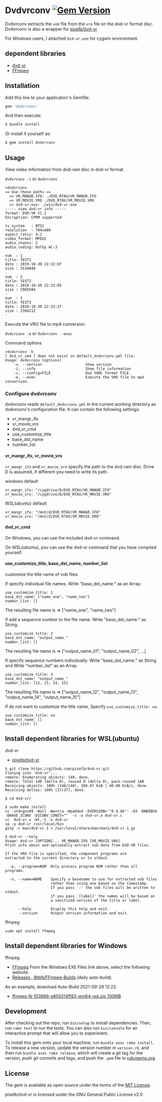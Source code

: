 # Dvdvrconv [![Gem Version](https://badge.fury.io/rb/dvdvrconv.svg)](https://badge.fury.io/rb/dvdvrconv)

  
Dvdvrconv extracts the `vob` file from the `vro` file on the dvd-vr format disc.
Dvdvrconv is also a wrapper for [pixelb/dvd-vr](https://github.com/pixelb/dvd-vr/).

For Windows users, I attached `dvd-vr.exe` for cygwin environment.

## dependent libraries

*  [dvd-vr](https://github.com/pixelb/dvd-vr/)
*  [FFmpeg](https://www.ffmpeg.org/)

## Installation

Add this line to your application's Gemfile:

```ruby
gem 'dvdvrconv'
```

And then execute:
```ruby
$ bundle install
```
Or install it yourself as:
```ruby
$ gem install dvdvrconv
```


## Usage

View video information from dvd-ram disc in dvd-vr format.

`dvdvrconv -i` or `dvdvrconv`
```
>dvdvrconv
== Use these paths ==
  => VR_MANGR.IFO: ./DVD_RTAV/VR_MANGR.IFO
  => VR_MOVIE.VRO ./DVD_RTAV/VR_MOVIE.VRO
  => dvd-vr.exe: ./win/dvd-vr.exe
----- view dvd-vr info -----
format: DVD-VR V1.1
Encryption: CPRM supported

tv_system   : NTSC
resolution  : 704x480
aspect_ratio: 4:3
video_format: MPEG2
audio_channs: 2
audio_coding: Dolby AC-3

num  : 1
title: TEST1
date : 2019-10-30 22:32:07
size : 3534848
-
num  : 2
title: TEST2
date : 2019-10-30 22:33:05
size : 2965504
-
num  : 3
title: TEST3
date : 2019-10-30 22:33:37
size : 2394112
-
```

Execute the VRO file to mp4 conversion.

`dvdvrconv -e` or `dvdvrconv --exec`

Command options
```
>dvdvrconv -h
[ dvd_vr_cmd ] does not exist in default_dvdvrconv.yml file.
Usage: dvdvrconv [options]
    -v, --version                    Show version
    -i, --info                       Show file information
    -c, --config=FILE                Use YAML format FILE.
    -e, --exec                       Execute the VRO file to mp4 conversion.
```

### Configure dvdvrconv

dvdvrconv reads `default_dvdvrconv.yml` in the current working directory as dvdvrconv's configuration file. It can contain the following settings:

*  vr_mangr_ifo
*  vr_movie_vro
*  dvd_vr_cmd
*  use_customize_title
*  base_dst_name
*  number_list

#### vr_mangr_ifo, vr_movie_vro

`vr_mangr_ifo` and `vr_movie_vro` specify the path to the dvd-ram disc.
Drive D is assumed, if different you need to write its path.

windows default
```
vr_mangr_ifo: "/cygdrive/D/DVD_RTAV/VR_MANGR.IFO"
vr_movie_vro: "/cygdrive/D/DVD_RTAV/VR_MOVIE.VRO"
```

WSL(ubuntu) default
```
vr_mangr_ifo: "/mnt/d/DVD_RTAV/VR_MANGR.IFO"
vr_movie_vro: "/mnt/d/DVD_RTAV/VR_MOVIE.VRO"
```

#### dvd_vr_cmd

On Windows, you can use the included dvd-vr command.

On WSL(ubuntu), you can use the dvd-vr command that you have compiled yourself.


#### use_customize_title, base_dst_name, number_list

customize the title name of vob files.

If specify individual file names. Write "base_dst_name:" as an Array.
```
use_customize_title: 1
base_dst_name: ["name_one", "name_two"]
number_list: []
```
The resulting file name is => ["name_one", "name_two"]


If add a sequence number to the file name. Write "base_dst_name:" as String.
```
use_customize_title: 2
base_dst_name: "output_name_"
number_list: []
```
The resulting file name is => ["output_name_01", "output_name_02", ...]

If specify sequence numbers individually.
Write "base_dst_name:" as String and Write "number_list" as an Array.
```
use_customize_title: 3
base_dst_name: "output_name_"
number_list: [12, 13, 14, 15]
```
The resulting file name is => ["output_name_12", "output_name_13", "output_name_14", "output_name_15"]

 
If do not want to customize the title name, 
Specify `use_customize_title: no`.
```
use_customize_title: no
base_dst_name: []
number_list: []
```


## Install dependent libraries for WSL(ubuntu)

dvd-vr
*  [pixelb/dvd-vr](https://github.com/pixelb/dvd-vr/)

```
$ git clone https://github.com/pixelb/dvd-vr.git
Cloning into 'dvd-vr'...
remote: Enumerating objects: 140, done.
remote: Total 140 (delta 0), reused 0 (delta 0), pack-reused 140
Receiving objects: 100% (140/140), 260.97 KiB | 40.00 KiB/s, done.
Resolving deltas: 100% (37/37), done.

$ cd dvd-vr/

$ sudo make install
cc -std=gnu99 -Wall -Wextra -Wpadded -DVERSION='"0.9.8b"' -O3 -DNDEBUG -DHAVE_ICONV -DICONV_CONST=""  -c -o dvd-vr.o dvd-vr.c
cc  dvd-vr.o -Wl,-S -o dvd-vr
cp -p dvd-vr /usr/local/bin
gzip -c man/dvd-vr.1 > /usr/local/share/man/man1/dvd-vr.1.gz

$ dvd-vr --help
Usage: dvd-vr [OPTION]... VR_MANGR.IFO [VR_MOVIE.VRO]
Print info about and optionally extract vob data from DVD-VR files.

If the VRO file is specified, the component programs are
extracted to the current directory or to stdout.

  -p, --program=NUM  Only process program NUM rather than all programs.

  -n, --name=NAME    Specify a basename to use for extracted vob files
                     rather than using one based on the timestamp.
                     If you pass `-' the vob files will be written to stdout.
                     If you pass `[label]' the names will be based on
                     a sanitized version of the title or label.

      --help         Display this help and exit.
      --version      Output version information and exit.
```


ffmpeg
```
sudo apt install ffmpeg
```


## Install dependent libraries for Windows




ffmpeg

*  [FFmpeg](https://www.ffmpeg.org/download.html)
From the Windows EXE Files link above, select the following website.
*  [Releases · BtbN/FFmpeg-Builds](https://github.com/BtbN/FFmpeg-Builds/releases) (daily auto-build).

As an example, download Auto-Build 2021-09-28 12:22.
*  [ffmpeg-N-103899-g855014ff83-win64-gpl.zip 100MB](https://github.com/BtbN/FFmpeg-Builds/releases/download/autobuild-2021-09-28-12-22/ffmpeg-N-103899-g855014ff83-win64-gpl.zip)


## Development

After checking out the repo, run `bin/setup` to install dependencies. Then, run `rake test` to run the tests. You can also run `bin/console` for an interactive prompt that will allow you to experiment.

To install this gem onto your local machine, run `bundle exec rake install`. To release a new version, update the version number in `version.rb`, and then run `bundle exec rake release`, which will create a git tag for the version, push git commits and tags, and push the `.gem` file to [rubygems.org](https://rubygems.org).



## License

The gem is available as open source under the terms of the [MIT License](https://opensource.org/licenses/MIT).

pixelb/dvd-vr is licensed under the GNU General Public License v2.0